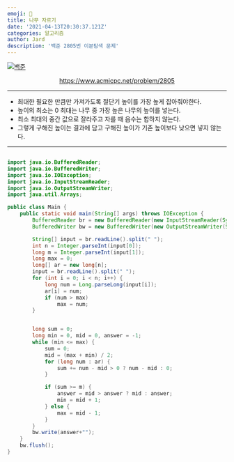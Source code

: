 ```yaml
---
emoji: 🧢
title: 나무 자르기
date: '2021-04-13T20:30:37.121Z'
categories: 알고리즘
author: Jard
description: '백준 2805번 이분탐색 문제'
---
```


[![백준](https://d2gd6pc034wcta.cloudfront.net/images/logo@2x.png)](https://www.acmicpc.net/problem/2805)

<div style="text-align:center"><a href="https://www.acmicpc.net/problem/2805">https://www.acmicpc.net/problem/2805</a></div>

---

- 최대한 필요한 만큼만 가져가도록 절단기 높이를 가장 높게 잡아줘야한다.
- 높이의 최소는 0 최대는 나무 중 가장 높은 나무의 높이를 넣는다.
- 최소 최대의 중간 값으로 잘라주고 자를 때 음수는 합하지 않는다.
- 그렇게 구해진 높이는 결과에 담고 구해진 높이가 기존 높이보다 낮으면 넣지 않는다.

---

```java

import java.io.BufferedReader;
import java.io.BufferedWriter;
import java.io.IOException;
import java.io.InputStreamReader;
import java.io.OutputStreamWriter;
import java.util.Arrays;

public class Main {
    public static void main(String[] args) throws IOException {
        BufferedReader br = new BufferedReader(new InputStreamReader(System.in));
        BufferedWriter bw = new BufferedWriter(new OutputStreamWriter(System.out));

        String[] input = br.readLine().split(" ");
        int n = Integer.parseInt(input[0]);
        long m = Integer.parseInt(input[1]);
        long max = 0;
        long[] ar = new long[n];
        input = br.readLine().split(" ");
        for (int i = 0; i < n; i++) {
            long num = Long.parseLong(input[i]);
            ar[i] = num;
            if (num > max)
                max = num;
        }


        long sum = 0;
        long min = 0, mid = 0, answer = -1;
        while (min <= max) {
            sum = 0;
            mid = (max + min) / 2;
            for (long num : ar) {
                sum += num - mid > 0 ? num - mid : 0;
            }

            if (sum >= m) {
                answer = mid > answer ? mid : answer;
                min = mid + 1;
            } else {
                max = mid - 1;
            }
        }
        bw.write(answer+"");
    }
    bw.flush();
}

```
